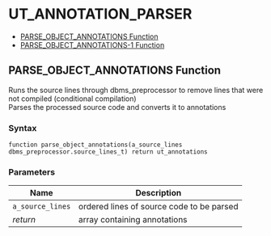 # UT_ANNOTATION_PARSER






- [PARSE_OBJECT_ANNOTATIONS Function](#parse_object_annotations)
- [PARSE_OBJECT_ANNOTATIONS-1 Function](#parse_object_annotations-1)












 
## PARSE_OBJECT_ANNOTATIONS Function<a name="parse_object_annotations"></a>


<p>
<p>Runs the source lines through dbms_preprocessor to remove lines that were not compiled (conditional compilation)<br />Parses the processed source code and converts it to annotations</p>
</p>

### Syntax
```plsql
function parse_object_annotations(a_source_lines dbms_preprocessor.source_lines_t) return ut_annotations
```

### Parameters
Name | Description
--- | ---
`a_source_lines` | ordered lines of source code to be parsed
*return* | array containing annotations
 
 





 
